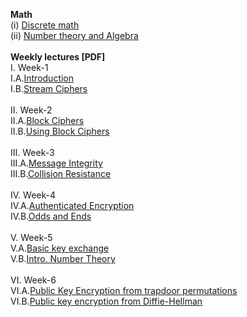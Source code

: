 <b>Math</b> <br>
(i) <a href="http://en.wikibooks.org/wiki/High_School_Mathematics_Extensions/Discrete_Probability">Discrete math</a><br>
(ii) <a href="http://shoup.net/ntb/ntb-v2.pdf">Number theory and Algebra</a><br>
<br>
<b>Weekly lectures [PDF]</b><br>
I. Week-1<br>
I.A.<a href="http://spark-university.s3.amazonaws.com/stanford-crypto/slides/01-intro-v2-annotated.pdf">Introduction</a><br>
I.B.<a href="http://spark-university.s3.amazonaws.com/stanford-crypto/slides/02-stream-v2-annotated.pdf">Stream Ciphers</a><br><br>
II. Week-2<br>
II.A.<a href="http://spark-university.s3.amazonaws.com/stanford-crypto/slides/03-block-v2-annotated.pdf">Block Ciphers</a><br>
II.B.<a href="http://spark-university.s3.amazonaws.com/stanford-crypto/slides/04-using-block-v2-annotated.pdf">Using Block Ciphers</a><br><br>
III. Week-3<br>
III.A.<a href="http://spark-university.s3.amazonaws.com/stanford-crypto/slides/05-integrity-v2-annotated.pdf">Message Integrity</a><br>
III.B.<a href="http://spark-university.s3.amazonaws.com/stanford-crypto/slides/06-collision-resistance-v2-annotated.pdf">Collision Resistance</a><br>
<br>
IV. Week-4 <br>
IV.A.<a href="http://spark-university.s3.amazonaws.com/stanford-crypto/slides/07-authenc-v2-annotated.pdf">Authenticated Encryption</a><br>
IV.B.<a href="http://spark-university.s3.amazonaws.com/stanford-crypto/slides/08-odds-and-ends-v2-annotated.pdf">Odds and Ends</a><br>
<br>
V. Week-5<br>
V.A.<a href="http://spark-university.s3.amazonaws.com/stanford-crypto/slides/09-basic-key-exchange-annotated.pdf">Basic key exchange</a><br>
V.B.<a href="http://spark-university.s3.amazonaws.com/stanford-crypto/slides/10-numth-annotated.pdf">Intro. Number Theory</a><br>
<br>
VI. Week-6<br>
VI.A.<a href="http://spark-university.s3.amazonaws.com/stanford-crypto/slides/11-pubkey-trapdoor-annotated.pdf">Public Key Encryption from trapdoor permutations</a><br>
VI.B.<a href="http://spark-university.s3.amazonaws.com/stanford-crypto/slides/12-pubkey-dh-annotated.pdf">Public key encryption from Diffie-Hellman</a><br>
